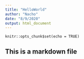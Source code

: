 ```yaml
---
title: "HelloWorld"
author: "Nacho"
date: "8/9/2020"
output: html_document
---
```


```{r setup, include=FALSE}
knitr::opts_chunk$set(echo = TRUE)
```

## This is a markdown file
